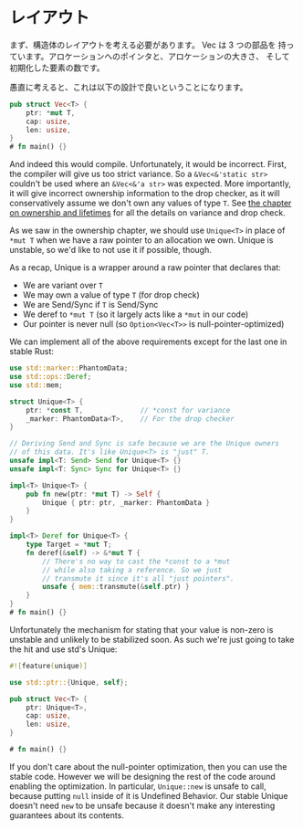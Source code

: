<!--
# Layout
-->

# レイアウト

<!--
First off, we need to come up with the struct layout. A Vec has three parts:
a pointer to the allocation, the size of the allocation, and the number of
elements that have been initialized.
-->

まず、構造体のレイアウトを考える必要があります。 Vec は 3 つの部品を
持っています。アロケーションへのポインタと、アロケーションの大きさ、
そして初期化した要素の数です。

<!--
Naively, this means we just want this design:
-->

愚直に考えると、これは以下の設計で良いということになります。

```rust
pub struct Vec<T> {
    ptr: *mut T,
    cap: usize,
    len: usize,
}
# fn main() {}
```

And indeed this would compile. Unfortunately, it would be incorrect. First, the
compiler will give us too strict variance. So a `&Vec<&'static str>`
couldn't be used where an `&Vec<&'a str>` was expected. More importantly, it
will give incorrect ownership information to the drop checker, as it will
conservatively assume we don't own any values of type `T`. See [the chapter
on ownership and lifetimes][ownership] for all the details on variance and
drop check.

As we saw in the ownership chapter, we should use `Unique<T>` in place of
`*mut T` when we have a raw pointer to an allocation we own. Unique is unstable,
so we'd like to not use it if possible, though.

As a recap, Unique is a wrapper around a raw pointer that declares that:

* We are variant over `T`
* We may own a value of type `T` (for drop check)
* We are Send/Sync if `T` is Send/Sync
* We deref to `*mut T` (so it largely acts like a `*mut` in our code)
* Our pointer is never null (so `Option<Vec<T>>` is null-pointer-optimized)

We can implement all of the above requirements except for the last
one in stable Rust:

```rust
use std::marker::PhantomData;
use std::ops::Deref;
use std::mem;

struct Unique<T> {
    ptr: *const T,              // *const for variance
    _marker: PhantomData<T>,    // For the drop checker
}

// Deriving Send and Sync is safe because we are the Unique owners
// of this data. It's like Unique<T> is "just" T.
unsafe impl<T: Send> Send for Unique<T> {}
unsafe impl<T: Sync> Sync for Unique<T> {}

impl<T> Unique<T> {
    pub fn new(ptr: *mut T) -> Self {
        Unique { ptr: ptr, _marker: PhantomData }
    }
}

impl<T> Deref for Unique<T> {
    type Target = *mut T;
    fn deref(&self) -> &*mut T {
        // There's no way to cast the *const to a *mut
        // while also taking a reference. So we just
        // transmute it since it's all "just pointers".
        unsafe { mem::transmute(&self.ptr) }
    }
}
# fn main() {}
```

Unfortunately the mechanism for stating that your value is non-zero is
unstable and unlikely to be stabilized soon. As such we're just going to
take the hit and use std's Unique:


```rust
#![feature(unique)]

use std::ptr::{Unique, self};

pub struct Vec<T> {
    ptr: Unique<T>,
    cap: usize,
    len: usize,
}

# fn main() {}
```

If you don't care about the null-pointer optimization, then you can use the
stable code. However we will be designing the rest of the code around enabling
the optimization. In particular, `Unique::new` is unsafe to call, because
putting `null` inside of it is Undefined Behavior. Our stable Unique doesn't
need `new` to be unsafe because it doesn't make any interesting guarantees about
its contents.

[ownership]: ownership.html
